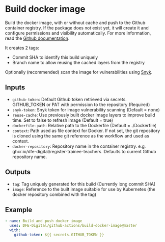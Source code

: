 # Build docker image

Build the docker image, with or without cache and push to the Github container registry. If the package does not exist yet, it will create it and
configure permissions and visibility automatically. For more information, read the [Github documentation](https://docs.github.com/en/packages/managing-github-packages-using-github-actions-workflows/publishing-and-installing-a-package-with-github-actions).

It creates 2 tags:
- Commit SHA to identify this build uniquely
- Branch name to allow reusing the cached layers from the registry

Optionally (recommended) scan the image for vulnerabilities using [Snyk](https://snyk.io/).

## Inputs
- `github-token`: Default Github token retrieved via secrets. GITHUB_TOKEN or PAT with permission to the repository (Required)
- `snyk-token`: Snyk token for image vulnerability scanning (Default = none)
- `reuse-cache`: Use previously built docker image layers to improve build time. Set to false to refresh image (Default = true)
- `dockerfile-path`: Relative path to the Dockerfile (Default = ./Dockerfile)
- `context`: Path used as file context for Docker. If not set, the git repository is cloned using the same git reference as the workflow and used as context.
- `docker-repository`: Repository name in the container registry. e.g. ghcr.io/dfe-digital/register-trainee-teachers. Defaults to current Github repository name.

## Outputs
- `tag`: Tag uniquely generated for this build (Currently long commit SHA)
- `image`: Reference to the built image suitable for use by Kubernetes (the docker repository combined with the tag)

## Example

```yaml
- name: Build and push docker image
  uses: DFE-Digital/github-actions/build-docker-image@master
  with:
    github-token: ${{ secrets.GITHUB_TOKEN }}
```
